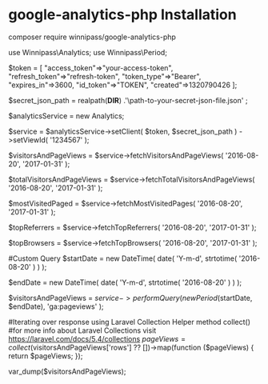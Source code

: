 # google-analytics-php Installation

composer require winnipass/google-analytics-php

use Winnipass\Analytics;
use Winnipass\Period;

$token = [
        "access_token"=>"your-access-token", 
        "refresh_token"=>"refresh-token", 
        "token_type"=>"Bearer",
        "expires_in"=>3600, 
        "id_token"=>"TOKEN", 
        "created"=>1320790426
    ];

$secret_json_path = realpath(__DIR__) .'\path-to-your-secret-json-file.json' ;

$analyticsService = new Analytics;

$service = $analyticsService->setClient( $token, $secret_json_path )
                ->setViewId( '1234567' );
                
                
$visitorsAndPageViews = $service->fetchVisitorsAndPageViews( '2016-08-20', '2017-01-31' );

$totalVisitorsAndPageViews = $service->fetchTotalVisitorsAndPageViews( '2016-08-20', '2017-01-31' );

$mostVisitedPaged = $service->fetchMostVisitedPages( '2016-08-20', '2017-01-31' );

$topReferrers = $service->fetchTopReferrers( '2016-08-20', '2017-01-31' );

$topBrowsers = $service->fetchTopBrowsers( '2016-08-20', '2017-01-31' );

#Custom Query
$startDate = new DateTime( date( 'Y-m-d', strtotime( '2016-08-20' ) ) ); 

$endDate = new DateTime( date( 'Y-m-d', strtotime( '2016-08-20' ) ) ); 

$visitorsAndPageViews = $service->performQuery( new Period($startDate, $endDate), 'ga:pageviews' );

#Iterating over response using Laravel Collection Helper method collect()
#for more info about Laravel Collections visit https://laravel.com/docs/5.4/collections
$pageViews = collect($visitorsAndPageViews['rows'] ?? [])->map(function ($pageViews) {
     return $pageViews;
});


var_dump($visitorsAndPageViews);


